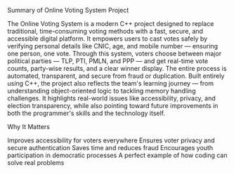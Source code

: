Summary of Online Voting System Project

The Online Voting System is a modern C++ project designed to replace traditional, time-consuming voting methods with a fast, secure, and accessible digital platform. It empowers users to cast votes safely by verifying personal details like CNIC, age, and mobile number — ensuring one person, one vote.
Through this system, voters choose between major political parties — TLP, PTI, PMLN, and PPP — and get real-time vote counts, party-wise results, and a clear winner display. The entire process is automated, transparent, and secure from fraud or duplication.
Built entirely using C++, the project also reflects the team's learning journey — from understanding object-oriented logic to tackling memory handling challenges. It highlights real-world issues like accessibility, privacy, and election transparency, while also pointing toward future improvements in both the programmer's skills and the technology itself.

 Why It Matters
 
Improves accessibility for voters everywhere
Ensures voter privacy and secure authentication
Saves time and reduces fraud
Encourages youth participation in democratic processes
A perfect example of how coding can solve real problems
